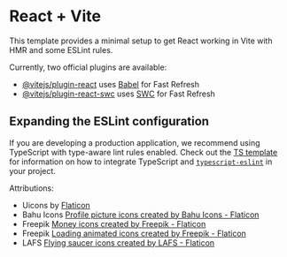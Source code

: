 # React + Vite

This template provides a minimal setup to get React working in Vite with HMR and some ESLint rules.

Currently, two official plugins are available:

- [@vitejs/plugin-react](https://github.com/vitejs/vite-plugin-react/blob/main/packages/plugin-react) uses [Babel](https://babeljs.io/) for Fast Refresh
- [@vitejs/plugin-react-swc](https://github.com/vitejs/vite-plugin-react/blob/main/packages/plugin-react-swc) uses [SWC](https://swc.rs/) for Fast Refresh

## Expanding the ESLint configuration

If you are developing a production application, we recommend using TypeScript with type-aware lint rules enabled. Check out the [TS template](https://github.com/vitejs/vite/tree/main/packages/create-vite/template-react-ts) for information on how to integrate TypeScript and [`typescript-eslint`](https://typescript-eslint.io) in your project.

Attributions:
- Uicons by <a href="https://www.flaticon.com/uicons">Flaticon</a>
- Bahu Icons <a href="https://www.flaticon.com/free-icons/profile-picture" title="profile picture icons">Profile picture icons created by Bahu Icons - Flaticon</a>
- Freepik <a href="https://www.flaticon.com/free-icons/money" title="money icons">Money icons created by Freepik - Flaticon</a>
- Freepik <a href="https://www.flaticon.com/free-animated-icons/loading" title="loading animated icons">Loading animated icons created by Freepik - Flaticon</a>
- LAFS <a href="https://www.flaticon.com/free-icons/flying-saucer" title="flying saucer icons">Flying saucer icons created by LAFS - Flaticon</a>
